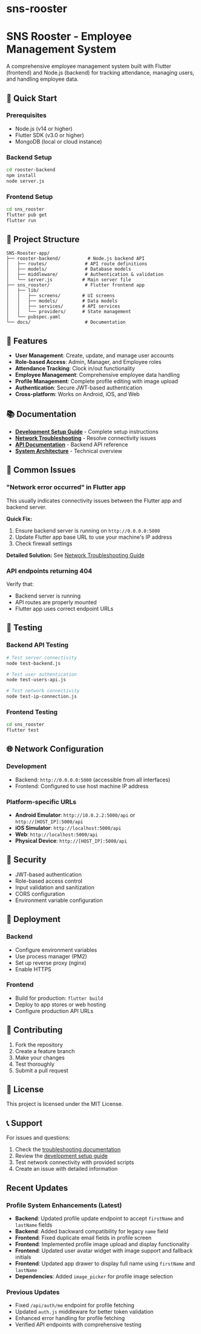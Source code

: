 # sns-rooster
# SNS Rooster - Employee Management System

A comprehensive employee management system built with Flutter (frontend) and Node.js (backend) for tracking attendance, managing users, and handling employee data.

## 🚀 Quick Start

### Prerequisites
- Node.js (v14 or higher)
- Flutter SDK (v3.0 or higher)
- MongoDB (local or cloud instance)

### Backend Setup
```bash
cd rooster-backend
npm install
node server.js
```

### Frontend Setup
```bash
cd sns_rooster
flutter pub get
flutter run
```

## 📁 Project Structure

```
SNS-Rooster-app/
├── rooster-backend/          # Node.js backend API
│   ├── routes/              # API route definitions
│   ├── models/              # Database models
│   ├── middleware/          # Authentication & validation
│   └── server.js           # Main server file
├── sns_rooster/             # Flutter frontend app
│   ├── lib/
│   │   ├── screens/        # UI screens
│   │   ├── models/         # Data models
│   │   ├── services/       # API services
│   │   └── providers/      # State management
│   └── pubspec.yaml
└── docs/                    # Documentation
```

## 🔧 Features

- **User Management**: Create, update, and manage user accounts
- **Role-based Access**: Admin, Manager, and Employee roles
- **Attendance Tracking**: Clock in/out functionality
- **Employee Management**: Comprehensive employee data handling
- **Profile Management**: Complete profile editing with image upload
- **Authentication**: Secure JWT-based authentication
- **Cross-platform**: Works on Android, iOS, and Web

## 📚 Documentation

- **[Development Setup Guide](docs/DEVELOPMENT_SETUP.md)** - Complete setup instructions
- **[Network Troubleshooting](docs/NETWORK_TROUBLESHOOTING.md)** - Resolve connectivity issues
- **[API Documentation](docs/api/API_CONTRACT.md)** - Backend API reference
- **[System Architecture](docs/SYSTEM_ARCHITECTURE.md)** - Technical overview

## 🐛 Common Issues

### "Network error occurred" in Flutter app
This usually indicates connectivity issues between the Flutter app and backend server.

**Quick Fix:**
1. Ensure backend server is running on `http://0.0.0.0:5000`
2. Update Flutter app base URL to use your machine's IP address
3. Check firewall settings

**Detailed Solution:** See [Network Troubleshooting Guide](docs/NETWORK_TROUBLESHOOTING.md)

### API endpoints returning 404
Verify that:
- Backend server is running
- API routes are properly mounted
- Flutter app uses correct endpoint URLs

## 🧪 Testing

### Backend API Testing
```bash
# Test server connectivity
node test-backend.js

# Test user authentication
node test-users-api.js

# Test network connectivity
node test-ip-connection.js
```

### Frontend Testing
```bash
cd sns_rooster
flutter test
```

## 🌐 Network Configuration

### Development
- Backend: `http://0.0.0.0:5000` (accessible from all interfaces)
- Frontend: Configured to use host machine IP address

### Platform-specific URLs
- **Android Emulator**: `http://10.0.2.2:5000/api` or `http://[HOST_IP]:5000/api`
- **iOS Simulator**: `http://localhost:5000/api`
- **Web**: `http://localhost:5000/api`
- **Physical Device**: `http://[HOST_IP]:5000/api`

## 🔐 Security

- JWT-based authentication
- Role-based access control
- Input validation and sanitization
- CORS configuration
- Environment variable configuration

## 🚀 Deployment

### Backend
- Configure environment variables
- Use process manager (PM2)
- Set up reverse proxy (nginx)
- Enable HTTPS

### Frontend
- Build for production: `flutter build`
- Deploy to app stores or web hosting
- Configure production API URLs

## 🤝 Contributing

1. Fork the repository
2. Create a feature branch
3. Make your changes
4. Test thoroughly
5. Submit a pull request

## 📄 License

This project is licensed under the MIT License.

## 📞 Support

For issues and questions:
1. Check the [troubleshooting documentation](docs/NETWORK_TROUBLESHOOTING.md)
2. Review the [development setup guide](docs/DEVELOPMENT_SETUP.md)
3. Test network connectivity with provided scripts
4. Create an issue with detailed information

## Recent Updates

### Profile System Enhancements (Latest)
- **Backend**: Updated profile update endpoint to accept `firstName` and `lastName` fields
- **Backend**: Added backward compatibility for legacy `name` field
- **Frontend**: Fixed duplicate email fields in profile screen
- **Frontend**: Implemented profile image upload and display functionality
- **Frontend**: Updated user avatar widget with image support and fallback initials
- **Frontend**: Updated app drawer to display full name using `firstName` and `lastName`
- **Dependencies**: Added `image_picker` for profile image selection

### Previous Updates
- Fixed `/api/auth/me` endpoint for profile fetching
- Updated `auth.js` middleware for better token validation
- Enhanced error handling for profile fetching
- Verified API endpoints with comprehensive testing
